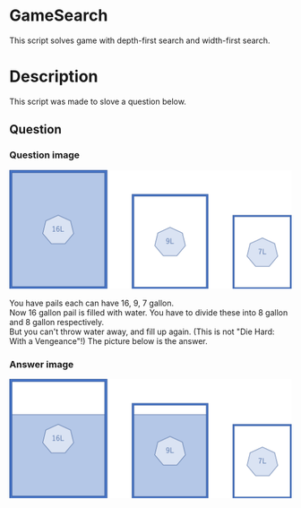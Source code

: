 # GameSearch
This script solves game with depth-first search and width-first search.
  
# Description
This script was made to slove a question below.  
  
## Question
### Question image
![question](https://github.com/SauravBrahma/GameSearch/blob/images/image1.png)  
  
You have pails each can have 16, 9, 7 gallon.  
Now 16 gallon pail is filled with water. You have to divide these into 8 gallon and 8 gallon respectively.  
But you can't throw water away, and fill up again. (This is not "Die Hard: With a Vengeance"!)  The picture below is the answer.  
  
### Answer image
![answer](https://github.com/SauravBrahma/GameSearch/blob/images/image2.png)  
